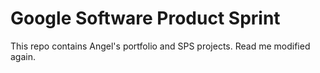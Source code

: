 # Google Software Product Sprint

This repo contains Angel's portfolio and SPS projects. 
Read me modified again.

